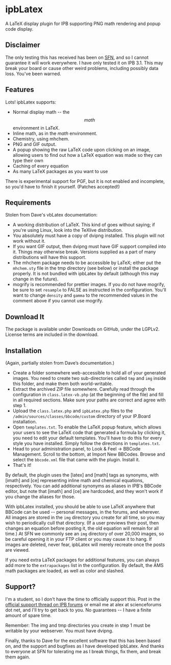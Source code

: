 ipbLatex
========

A LaTeX display plugin for IPB supporting PNG math rendering and popup code 
display.

Disclaimer
----------

The only testing this has received has been on 
[SFN](http://www.scienceforums.net), and so I cannot guarantee it will work 
everywhere. I have only tested it on IPB 3.1. This may break your board or 
cause other weird problems, including possibly data loss. You've been warned.

Features
--------

Lots! ipbLatex supports:

- Normal display math -- the $$ math $$ environment in LaTeX.
- Inline math, as in the $math$ environment.
- Chemistry, using mhchem.
- PNG and GIF output.
- A popup showing the raw LaTeX code upon clicking on an image, allowing users
  to find out how a LaTeX equation was made so they can type their own
- Caching of every equation
- As many LaTeX packages as you want to use

There is experimental support for PGF, but it is not enabled and incomplete, so 
you'd have to finish it yourself. (Patches accepted!)

Requirements
------------

Stolen from Dave's vbLatex documentation:

- A working distribution of LaTeX. This kind of goes without saying; if you're 
  using Linux, look into the TeXlive distribution.
- You absolutely must have a copy of dvipng installed. This plugin will not 
  work without it.
- If you want GIF output, then dvipng must have GIF support compiled into it. 
  Things may otherwise break. Versions supplied as a part of many distributions 
  will have this support.
- The mhchem package needs to be accessible by LaTeX; either put the 
  `mhchem.sty` file in the tmp directory (see below) or install the package 
  properly. It is not bundled with ipbLatex by default (although this may 
  change in the future).
- mogrify is recommended for prettier images. If you do not have mogrify, be 
  sure to set `resample` to FALSE as instructed in the configuration. You'll 
  want to change `density` and `gamma` to the recommended values in the comment 
  above if you cannot use mogrify.

Download It
-----------

The package is available under Downloads on GitHub, under the LGPLv2. 
License terms are included in the download.

Installation
------------

(Again, partially stolen from Dave’s documentation.)

- Create a folder somewhere web-accessible to hold all of your generated 
  images. You need to create two sub-directories called `tmp` and `img` inside
  this folder, and make them both world-writable.
- Extract the archived ZIP file somewhere. Carefully read through the 
  configuration in `class.latex-vb.php` (at the beginning of the file) and fill 
  in all required sections. Make sure your paths are correct and agree with 
  step 1.
- Upload the `class.latex.php` and `ipbLatex.php` files to the 
  `/admin/sources/classes/bbcode/custom` directory of your IP.Board 
  installation.
- Open `templates.txt`. To enable the LaTeX popup feature, which allows your 
  users to see the LaTeX code that generated a formula by clicking it, you need 
  to edit your default templates. You'll have to do this for every style you 
  have installed. Simply follow the directions in `templates.txt`.
- Head to your administration panel, to Look & Feel -> BBCode Management. 
  Scroll to the bottom, at Import New BBCodes. Browse and select the 
  `bbcode.xml` file that came with the plugin. Install it.
- That's it!

By default, the plugin uses the [latex] and [math] tags as synonyms, with 
[imath] and [ce] representing inline math and chemical equations, respectively.
You can add additional synonyms as aliases in IPB's BBCode editor, but note 
that [imath] and [ce] are hardcoded, and they won't work if you change the 
aliases for those.

With ipbLatex installed, you should be able to use LaTeX anywhere that BBCode 
can be used -- personal messages, in the forums, and wherever. All images are 
stored in the `img` directory you create for all time, so you may wish to 
periodically  cull that directory. (If a user previews their post, then changes
an equation before posting it, the old equation will remain for all time.) At 
SFN we commonly see an `img` directory of over 20,000 images, so be careful 
opening it in your FTP client or you may cause it to hang. If images are 
deleted, never fear, ipbLatex will merely recreate once the posts are viewed.

If you need extra LaTeX packages for additional features, you can always add 
more to the `extrapackages` list in the configuration. By default, the AMS math 
packages are loaded, as well as color and slashed.

Support?
--------

I'm a student, so I don't have the time to officially support this. Post in the
[official support thread on IPB forums](http://community.invisionpower.com/topic/322598-download-ipblatex/)
or email me at alex at scienceforums dot net, and I'll try to get back to you.
No guarantees -- I have a finite amount of spare time.

Remember: The img and tmp directories you create in step 1 must be writable by 
your webserver. You must have dvipng.

Finally, thanks to Dave for the excellent software that this has been based on, 
and the support and bugfixes as I have developed ipbLatex. And thanks to 
everyone at SFN for tolerating me as I break things, fix them, and break them 
again.
